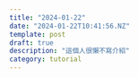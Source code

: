 ```yaml
---
title: "2024-01-22"
date: "2024-01-22T10:41:56.NZ"
template: post
draft: true
description: "這個人很懶不寫介紹"
category: tutorial
---
```



